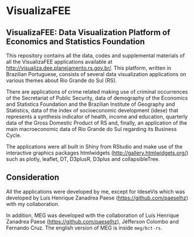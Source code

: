 # VisualizaFEE
## VisualizaFEE: Data Visualization Platform of Economics and Statistics Foundation
This repository contains all the data, codes and supplemental materials of all the VisualizaFEE applications available at http://visualiza.dee.planejamento.rs.gov.br/. This platform, written in Brazilian Portuguese, consists of several data visualization applications on various themes about Rio Grande do Sul (RS).

There are applications of crime related making use of criminal occurrences of the Secretariat of Public Security, data of demography of the Economics and Statistics Foundation and the Brazilian Institute of Geography and Statistics, data of the index of socioeconomic development (idese) that represents a synthesis indicator of health, income and education, quarterly data of the Gross Domestic Product of RS and, finally, an application of the main macroeconomic data of Rio Grande do Sul regarding its Business Cycle.

The applications were all built in Shiny from RStudio and make use of the interactive graphics packages htmlwidgets (http://gallery.htmlwidgets.org/) such as plotly, leaflet, DT, D3plusR, D3plus and collapsibleTree.

## Consideration
All the applications were developed by me, except for IdeseVis which was developed by Luís Henrique Zanadrea Paese (https://github.com/paeselhz) with my collaboration.

In addition, MEG was developed with the collaboration of Luís Henrique Zanadrea Paese (https://github.com/paeselhz), Jéfferson Colombo and Fernando Cruz. The english version of MEG is inside `meg/bct-rs`.